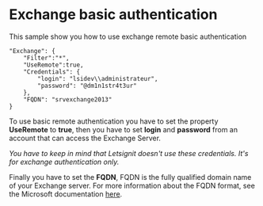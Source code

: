 # Exchange basic authentication

This sample show you how to use exchange remote basic authentication

```
"Exchange": {
    "Filter":"*",
    "UseRemote":true,
    "Credentials": {
        "login": "lsidev\\administrateur",
        "password": "@dm1n1str4t3ur"
    },
    "FQDN": "srvexchange2013"
}
```
To use basic remote authentication you have to set the property **UseRemote** to **true**, then you have to set **login** and **password** from an account that can access the Exchange Server.

*You have to keep in mind that Letsignit doesn't use these credentials. It's for exchange authentication only.*

Finally you have to set the **FQDN**, FQDN is the fully qualified domain name of your Exchange server.
For more information about the FQDN format, see the Microsoft documentation [here](https://docs.microsoft.com/en-us/powershell/exchange/exchange-server/connect-to-exchange-servers-using-remote-powershell?view=exchange-ps#connect-to-a-remote-exchange-server).
